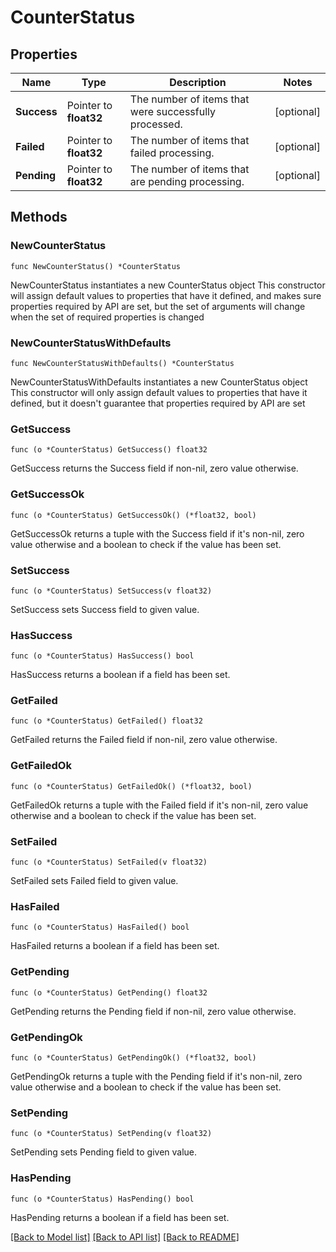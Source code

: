 # CounterStatus

## Properties

Name | Type | Description | Notes
------------ | ------------- | ------------- | -------------
**Success** | Pointer to **float32** | The number of items that were successfully processed. | [optional] 
**Failed** | Pointer to **float32** | The number of items that failed processing. | [optional] 
**Pending** | Pointer to **float32** | The number of items that are pending processing. | [optional] 

## Methods

### NewCounterStatus

`func NewCounterStatus() *CounterStatus`

NewCounterStatus instantiates a new CounterStatus object
This constructor will assign default values to properties that have it defined,
and makes sure properties required by API are set, but the set of arguments
will change when the set of required properties is changed

### NewCounterStatusWithDefaults

`func NewCounterStatusWithDefaults() *CounterStatus`

NewCounterStatusWithDefaults instantiates a new CounterStatus object
This constructor will only assign default values to properties that have it defined,
but it doesn't guarantee that properties required by API are set

### GetSuccess

`func (o *CounterStatus) GetSuccess() float32`

GetSuccess returns the Success field if non-nil, zero value otherwise.

### GetSuccessOk

`func (o *CounterStatus) GetSuccessOk() (*float32, bool)`

GetSuccessOk returns a tuple with the Success field if it's non-nil, zero value otherwise
and a boolean to check if the value has been set.

### SetSuccess

`func (o *CounterStatus) SetSuccess(v float32)`

SetSuccess sets Success field to given value.

### HasSuccess

`func (o *CounterStatus) HasSuccess() bool`

HasSuccess returns a boolean if a field has been set.

### GetFailed

`func (o *CounterStatus) GetFailed() float32`

GetFailed returns the Failed field if non-nil, zero value otherwise.

### GetFailedOk

`func (o *CounterStatus) GetFailedOk() (*float32, bool)`

GetFailedOk returns a tuple with the Failed field if it's non-nil, zero value otherwise
and a boolean to check if the value has been set.

### SetFailed

`func (o *CounterStatus) SetFailed(v float32)`

SetFailed sets Failed field to given value.

### HasFailed

`func (o *CounterStatus) HasFailed() bool`

HasFailed returns a boolean if a field has been set.

### GetPending

`func (o *CounterStatus) GetPending() float32`

GetPending returns the Pending field if non-nil, zero value otherwise.

### GetPendingOk

`func (o *CounterStatus) GetPendingOk() (*float32, bool)`

GetPendingOk returns a tuple with the Pending field if it's non-nil, zero value otherwise
and a boolean to check if the value has been set.

### SetPending

`func (o *CounterStatus) SetPending(v float32)`

SetPending sets Pending field to given value.

### HasPending

`func (o *CounterStatus) HasPending() bool`

HasPending returns a boolean if a field has been set.


[[Back to Model list]](../README.md#documentation-for-models) [[Back to API list]](../README.md#documentation-for-api-endpoints) [[Back to README]](../README.md)


